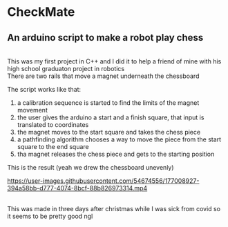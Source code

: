 # CheckMate
## An arduino script to make a robot play chess </br>
</br>
This was my first project in C++ and I did it to help a friend of mine with his high school graduaton project in robotics</br>
There are two rails that move a magnet underneath the chessboard</br>

The script works like that:</br>
1) a calibration sequence is started to find the limits of the magnet movement</br>
2) the user gives the arduino a start and a finish square, that input is translated to coordinates</br>
3) the magnet moves to the start square and takes the chess piece</br>
4) a pathfinding algorithm chooses a way to move the piece from the start square to the end square</br>
5) tha magnet releases the chess piece and gets to the starting position</br>

This is the result (yeah we drew the chessboard unevenly)</br>






https://user-images.githubusercontent.com/54674556/177008927-394a58bb-d777-4074-8bcf-88b826973314.mp4




<br />
This was made in three days after christmas while I was sick from covid so it seems to be pretty good ngl
